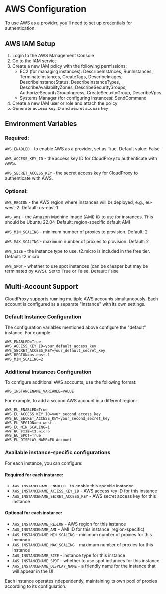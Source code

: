 # AWS Configuration

To use AWS as a provider, you'll need to set up credentials for authentication.

## AWS IAM Setup

1. Login to the AWS Management Console
2. Go to the IAM service
3. Create a new IAM policy with the following permissions:
   - EC2 (for managing instances): DescribeInstances, RunInstances, TerminateInstances, CreateTags, DescribeImages, DescribeInstanceStatus, DescribeInstanceTypes, DescribeAvailabilityZones, DescribeSecurityGroups, AuthorizeSecurityGroupIngress, CreateSecurityGroup, DescribeVpcs
   - Systems Manager (for configuring instances): SendCommand
4. Create a new IAM user or role and attach the policy
5. Generate access key ID and secret access key

## Environment Variables

### Required:
``AWS_ENABLED`` - to enable AWS as a provider, set as True. Default value: False

``AWS_ACCESS_KEY_ID`` - the access key ID for CloudProxy to authenticate with AWS.

``AWS_SECRET_ACCESS_KEY`` - the secret access key for CloudProxy to authenticate with AWS.

### Optional:
``AWS_REGION`` - the AWS region where instances will be deployed, e.g., eu-west-2. Default: us-east-1

``AWS_AMI`` - the Amazon Machine Image (AMI) ID to use for instances. This should be Ubuntu 22.04. Default: region-specific default AMI

``AWS_MIN_SCALING`` - minimum number of proxies to provision. Default: 2

``AWS_MAX_SCALING`` - maximum number of proxies to provision. Default: 2

``AWS_SIZE`` - the instance type to use. t2.micro is included in the free tier. Default: t2.micro

``AWS_SPOT`` - whether to use spot instances (can be cheaper but may be terminated by AWS). Set to True or False. Default: False

## Multi-Account Support

CloudProxy supports running multiple AWS accounts simultaneously. Each account is configured as a separate "instance" with its own settings.

### Default Instance Configuration

The configuration variables mentioned above configure the "default" instance. For example:

```
AWS_ENABLED=True
AWS_ACCESS_KEY_ID=your_default_access_key
AWS_SECRET_ACCESS_KEY=your_default_secret_key
AWS_REGION=us-east-1
AWS_MIN_SCALING=2
```

### Additional Instances Configuration

To configure additional AWS accounts, use the following format:
```
AWS_INSTANCENAME_VARIABLE=VALUE
```

For example, to add a second AWS account in a different region:

```
AWS_EU_ENABLED=True
AWS_EU_ACCESS_KEY_ID=your_second_access_key
AWS_EU_SECRET_ACCESS_KEY=your_second_secret_key
AWS_EU_REGION=eu-west-1
AWS_EU_MIN_SCALING=1
AWS_EU_SIZE=t2.micro
AWS_EU_SPOT=True
AWS_EU_DISPLAY_NAME=EU Account
```

### Available instance-specific configurations

For each instance, you can configure:

#### Required for each instance:
- `AWS_INSTANCENAME_ENABLED` - to enable this specific instance
- `AWS_INSTANCENAME_ACCESS_KEY_ID` - AWS access key ID for this instance
- `AWS_INSTANCENAME_SECRET_ACCESS_KEY` - AWS secret access key for this instance

#### Optional for each instance:
- `AWS_INSTANCENAME_REGION` - AWS region for this instance
- `AWS_INSTANCENAME_AMI` - AMI ID for this instance (region-specific)
- `AWS_INSTANCENAME_MIN_SCALING` - minimum number of proxies for this instance
- `AWS_INSTANCENAME_MAX_SCALING` - maximum number of proxies for this instance
- `AWS_INSTANCENAME_SIZE` - instance type for this instance
- `AWS_INSTANCENAME_SPOT` - whether to use spot instances for this instance
- `AWS_INSTANCENAME_DISPLAY_NAME` - a friendly name for the instance that will appear in the UI

Each instance operates independently, maintaining its own pool of proxies according to its configuration.
